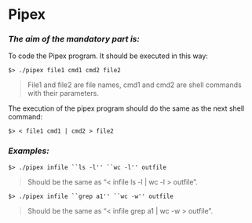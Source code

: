 # Pipex
### ***The aim of the mandatory part is:***
To code the Pipex program. It should be executed in this way:
```
$> ./pipex file1 cmd1 cmd2 file2
```
>File1 and file2 are file names, cmd1 and cmd2 are shell commands with
their parameters.

The execution of the pipex program should do the same as the next shell command:
```
$> < file1 cmd1 | cmd2 > file2
```
### ***Examples:***
 ```
$> ./pipex infile ``ls -l'' ``wc -l'' outfile
```
>Should be the same as “< infile ls -l | wc -l > outfile”.
```
$> ./pipex infile ``grep a1'' ``wc -w'' outfile
```
>Should be the same as “< infile grep a1 | wc -w > outfile”.
